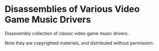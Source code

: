 Disassemblies of Various Video Game Music Drivers
=================================================

Disassembly collection of classic video game music drivers.

Note they are copyrighted materials, and distributed without permission.
